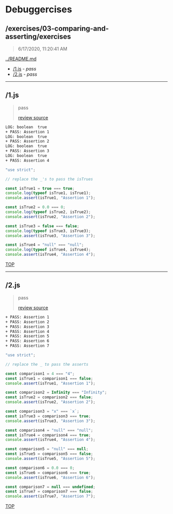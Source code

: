 # Debuggercises 

## /exercises/03-comparing-and-asserting/exercises 

> 6/17/2020, 11:20:41 AM 

[../README.md](../README.md)

- [/1.js](#1js) - _pass_ 
- [/2.js](#2js) - _pass_ 

---

## /1.js 

> pass 
>
> [review source](../../../exercises/03-comparing-and-asserting/exercises/1.js)

```txt
LOG: boolean  true
+ PASS: Assertion 1
LOG: boolean  true
+ PASS: Assertion 2
LOG: boolean  true
+ PASS: Assertion 3
LOG: boolean  true
+ PASS: Assertion 4
```

```js
"use strict";

// replace the _'s to pass the isTrues

const isTrue1 = true === true;
console.log(typeof isTrue1, isTrue1);
console.assert(isTrue1, "Assertion 1");

const isTrue2 = 0.0 === 0;
console.log(typeof isTrue2, isTrue2);
console.assert(isTrue2, "Assertion 2");

const isTrue3 = false === false;
console.log(typeof isTrue3, isTrue3);
console.assert(isTrue3, "Assertion 3");

const isTrue4 = "null" === "null";
console.log(typeof isTrue4, isTrue4);
console.assert(isTrue4, "Assertion 4");

```

[TOP](#debuggercises)

---

## /2.js 

> pass 
>
> [review source](../../../exercises/03-comparing-and-asserting/exercises/2.js)

```txt
+ PASS: Assertion 1
+ PASS: Assertion 2
+ PASS: Assertion 3
+ PASS: Assertion 4
+ PASS: Assertion 5
+ PASS: Assertion 6
+ PASS: Assertion 7
```

```js
"use strict";

// replace the _ to pass the asserts

const comparison1 = 4 === "4";
const isTrue1 = comparison1 === false;
console.assert(isTrue1, "Assertion 1");

const comparison2 = Infinity === "Infinity";
const isTrue2 = comparison2 === false;
console.assert(isTrue2, "Assertion 2");

const comparison3 = "x" === `x`;
const isTrue3 = comparison3 === true;
console.assert(isTrue3, "Assertion 3");

const comparison4 = "null" === "null";
const isTrue4 = comparison4 === true;
console.assert(isTrue4, "Assertion 4");

const comparison5 = "null" === null;
const isTrue5 = comparison5 === false;
console.assert(isTrue5, "Assertion 5");

const comparison6 = 0.0 === 0;
const isTrue6 = comparison6 === true;
console.assert(isTrue6, "Assertion 6");

const comparison7 = null === undefined;
const isTrue7 = comparison7 === false;
console.assert(isTrue7, "Assertion 7");

```

[TOP](#debuggercises)

